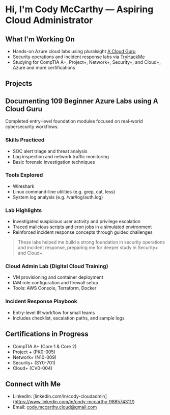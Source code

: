 # Hi, I'm Cody McCarthy — Aspiring Cloud Administrator 

## What I'm Working On
- Hands-on Azure cloud labs using pluralsight [A Cloud Guru](https://www.pluralsight.com/cloud-guru/individuals)
- Security operations and incident response labs via [TryHackMe](https://tryhackme.com/)
- Studying for CompTIA A+, Project+, Network+, Security+, and Cloud+, Azure and more certifications

## Projects
## Documenting 109 Beginner Azure Labs using A Cloud Guru

Completed entry-level foundation modules focused on real-world cybersecurity workflows.

### Skills Practiced
- SOC alert triage and threat analysis
- Log inspection and network traffic monitoring
- Basic forensic investigation techniques

### Tools Explored
- Wireshark
- Linux command-line utilities (e.g. grep, cat, less)
- System log analysis (e.g. /var/log/auth.log)

### Lab Highlights
- Investigated suspicious user activity and privilege escalation
- Traced malicious scripts and cron jobs in a simulated environment
- Reinforced incident response concepts through guided challenges

> These labs helped me build a strong foundation in security operations and incident response, preparing me for deeper study in Security+ and Cloud+.

### Cloud Admin Lab (Digital Cloud Training)
- VM provisioning and container deployment
- IAM role configuration and firewall setup
- Tools: AWS Console, Terraform, Docker

### Incident Response Playbook
- Entry-level IR workflow for small teams
- Includes checklist, escalation paths, and sample logs

## Certifications in Progress
- CompTIA A+ (Core 1 & Core 2)
- Project + (PK0-005)
- Network+ (N10-009)
- Security+ (SY0-701)
- Cloud+ (CV0-004)

## Connect with Me
- LinkedIn: [linkedin.com/in/cody-cloudadmin] (https://www.linkedin.com/in/cody-mccarthy-988574311/)
- Email: cody.mccarthy.cloud@gmail.com
